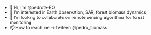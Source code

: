 - 👋 Hi, I’m @pedrote-EO
- 👀 I’m interested in Earth Observation, SAR, forest biomass dynamics
- 💞️ I’m looking to collaborate on remote sensing algorithms for forest monitoring
- 📫 How to reach me -> twiteer: @pedro_biomass

<!---
pedrote-EO/pedrote-EO is a ✨ special ✨ repository because its `README.md` (this file) appears on your GitHub profile.
You can click the Preview link to take a look at your changes.
--->
